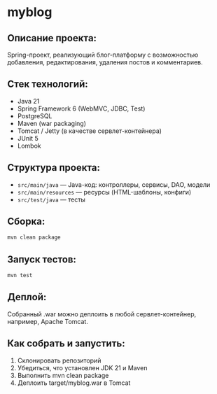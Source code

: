 # myblog

## Описание проекта:
Spring-проект, реализующий блог-платформу с возможностью добавления, редактирования, удаления постов и комментариев.

## Стек технологий:
- Java 21
- Spring Framework 6 (WebMVC, JDBC, Test)
- PostgreSQL
- Maven (war packaging)
- Tomcat / Jetty (в качестве сервлет-контейнера)
- JUnit 5
- Lombok

## Структура проекта:
- `src/main/java` — Java-код: контроллеры, сервисы, DAO, модели
- `src/main/resources` — ресурсы (HTML-шаблоны, конфиги)
- `src/test/java` — тесты

## Сборка:
```bash
mvn clean package
```

## Запуск тестов:
```bash
mvn test
```

## Деплой:
Собранный .war можно деплоить в любой сервлет-контейнер, например, Apache Tomcat.

## Как собрать и запустить:
1. Склонировать репозиторий
2. Убедиться, что установлен JDK 21 и Maven
3. Выполнить mvn clean package
4. Деплоить target/myblog.war в Tomcat



